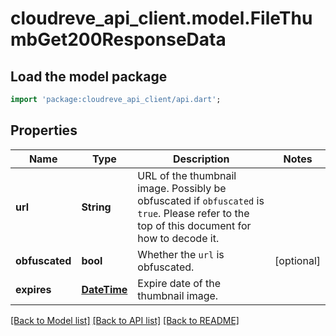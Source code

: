 # cloudreve_api_client.model.FileThumbGet200ResponseData

## Load the model package
```dart
import 'package:cloudreve_api_client/api.dart';
```

## Properties
Name | Type | Description | Notes
------------ | ------------- | ------------- | -------------
**url** | **String** | URL of the thumbnail image. Possibly be obfuscated if `obfuscated` is `true`. Please refer to the top of this document for how to decode it. | 
**obfuscated** | **bool** | Whether the `url` is obfuscated. | [optional] 
**expires** | [**DateTime**](DateTime.md) | Expire date of the thumbnail image. | 

[[Back to Model list]](../README.md#documentation-for-models) [[Back to API list]](../README.md#documentation-for-api-endpoints) [[Back to README]](../README.md)


